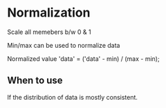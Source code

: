 # Normalization

Scale all memebers b/w 0 & 1

Min/max can be used to normalize data

Normalized value 'data' = ('data' - min) / (max - min);

## When to use
If the distribution of data is mostly consistent. 


```

```
